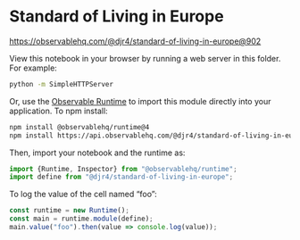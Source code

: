 # Standard of Living in Europe

https://observablehq.com/@djr4/standard-of-living-in-europe@902

View this notebook in your browser by running a web server in this folder. For
example:

~~~sh
python -m SimpleHTTPServer
~~~

Or, use the [Observable Runtime](https://github.com/observablehq/runtime) to
import this module directly into your application. To npm install:

~~~sh
npm install @observablehq/runtime@4
npm install https://api.observablehq.com/@djr4/standard-of-living-in-europe.tgz?v=3
~~~

Then, import your notebook and the runtime as:

~~~js
import {Runtime, Inspector} from "@observablehq/runtime";
import define from "@djr4/standard-of-living-in-europe";
~~~

To log the value of the cell named “foo”:

~~~js
const runtime = new Runtime();
const main = runtime.module(define);
main.value("foo").then(value => console.log(value));
~~~
